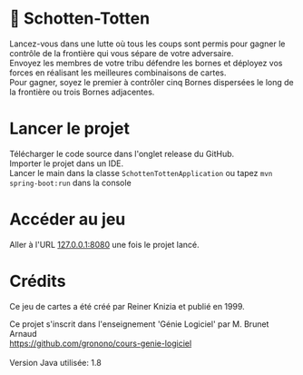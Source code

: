 # :evergreen_tree: Schotten-Totten
Lancez-vous dans une lutte où tous les coups sont permis pour  gagner  le  contrôle  de  la  frontière  qui  vous  sépare  de votre adversaire. <br>
Envoyez les membres de votre tribu défendre les bornes et déployez vos forces en réalisant les meilleures combinaisons de cartes. <br>
Pour gagner, soyez le premier à contrôler cinq Bornes dispersées le long de la frontière ou trois Bornes adjacentes. <br>

# Lancer le projet
Télécharger le code source dans l'onglet release du GitHub. <br>
Importer le projet dans un IDE. <br>
Lancer le main dans la classe `SchottenTottenApplication` ou tapez `mvn spring-boot:run` dans la console

# Accéder au jeu
Aller à l'URL [127.0.0.1:8080](http://127.0.0.1:8080) une fois le projet lancé.

# Crédits
Ce jeu de cartes a été créé par Reiner Knizia et publié en 1999.

Ce projet s'inscrit dans l'enseignement 'Génie Logiciel' par M. Brunet Arnaud <br>
https://github.com/gronono/cours-genie-logiciel
<br>
<br>
Version Java utilisée: 1.8
